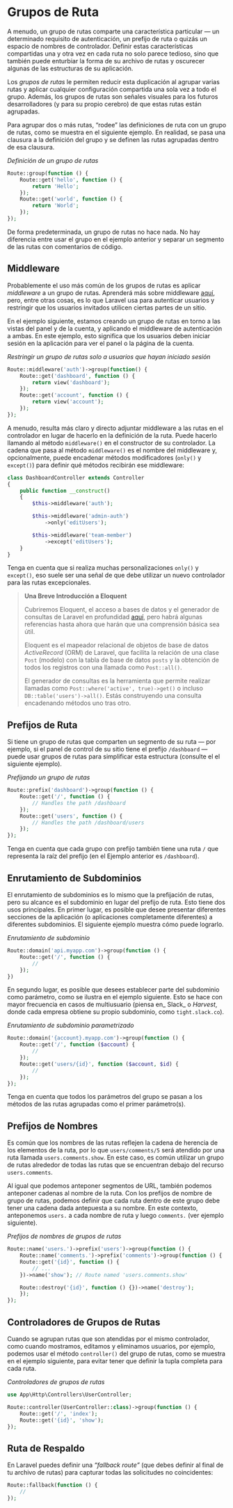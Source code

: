 # Grupos de Ruta

A menudo, un grupo de rutas comparte una característica particular — un determinado requisito de autenticación, un prefijo de ruta o quizás un espacio de nombres de controlador. Definir estas características compartidas una y otra vez en cada ruta no solo parece tedioso, sino que también puede enturbiar la forma de su archivo de rutas y oscurecer algunas de las estructuras de su aplicación.

Los _grupos de rutas_ le permiten reducir esta duplicación al agrupar varias rutas y aplicar cualquier configuración compartida una sola vez a todo el grupo. Además, los grupos de rutas son señales visuales para los futuros desarrolladores (y para su propio cerebro) de que estas rutas están agrupadas.

Para agrupar dos o más rutas, “rodee” las definiciones de ruta con un grupo de rutas, como se muestra en el siguiente ejemplo. En realidad, se pasa una clausura a la definición del grupo y se definen las rutas agrupadas dentro de esa clausura.

_Definición de un grupo de rutas_
```php
Route::group(function () {
    Route::get('hello', function () {
        return 'Hello';
    });
    Route::get('world', function () {
        return 'World';
    });
});
```

De forma predeterminada, un grupo de rutas no hace nada. No hay diferencia entre usar el grupo en el ejemplo anterior y separar un segmento de las rutas con comentarios de código.

## Middleware

Probablemente el uso más común de los grupos de rutas es aplicar _middleware_ a un grupo de rutas. Aprenderá más sobre middleware [aquí](../requests-responses-and-middleware/laravel-s-request-lifecycle.html#ciclo-de-vida-de-solicitud-en-laravel), pero, entre otras cosas, es lo que Laravel usa para autenticar usuarios y restringir que los usuarios invitados utilicen ciertas partes de un sitio.

En el ejemplo siguiente, estamos creando un grupo de rutas en torno a las vistas del panel y de la cuenta, y aplicando el middleware de autenticación a ambas. En este ejemplo, esto significa que los usuarios deben iniciar sesión en la aplicación para ver el panel o la página de la cuenta.

_Restringir un grupo de rutas solo a usuarios que hayan iniciado sesión_
```php
Route::middleware('auth')->group(function() {
    Route::get('dashboard', function () {
        return view('dashboard');
    });
    Route::get('account', function () {
        return view('account');
    });
});
```

A menudo, resulta más claro y directo adjuntar middleware a las rutas en el controlador en lugar de hacerlo en la definición de la ruta. Puede hacerlo llamando al método `middleware()` en el constructor de su controlador. La cadena que pasa al método `middleware()` es el nombre del middleware y, opcionalmente, puede encadenar métodos modificadores (`only()` y `except()`) para definir qué métodos recibirán ese middleware:


```php
class DashboardController extends Controller
{
    public function __construct()
    {
        $this->middleware('auth');

        $this->middleware('admin-auth')
            ->only('editUsers');

        $this->middleware('team-member')
            ->except('editUsers');
    }
}
```

Tenga en cuenta que si realiza muchas personalizaciones `only()` y `except()`, eso suele ser una señal de que debe utilizar un nuevo controlador para las rutas excepcionales.

>**Una Breve Introducción a Eloquent**
>
>Cubriremos Eloquent, el acceso a bases de datos y el generador de consultas de Laravel en profundidad [aquí](../databases-and-eloquent/configuration.html), pero habrá algunas referencias hasta ahora que harán que una comprensión básica sea útil.
>
>Eloquent es el mapeador relacional de objetos de base de datos _ActiveRecord_ (ORM) de Laravel, que facilita la relación de una clase `Post` (modelo) con la tabla de base de datos `posts` y la obtención de todos los registros con una llamada como `Post::all()`.
>
>El generador de consultas es la herramienta que permite realizar llamadas como `Post::where('active', true)->get()` o incluso `DB::table('users')->all()`. Estás construyendo una consulta encadenando métodos uno tras otro.

## Prefijos de Ruta

Si tiene un grupo de rutas que comparten un segmento de su ruta — por ejemplo, si el panel de control de su sitio tiene el prefijo `/dashboard` — puede usar grupos de rutas para simplificar esta estructura (consulte el el siguiente ejemplo).

_Prefijando un grupo de rutas_
```php
Route::prefix('dashboard')->group(function () {
    Route::get('/', function () {
        // Handles the path /dashboard
    });
    Route::get('users', function () {
        // Handles the path /dashboard/users
    });
});
```

Tenga en cuenta que cada grupo con prefijo también tiene una ruta `/` que representa la raíz del prefijo (en el Ejemplo anterior es `/dashboard`).

## Enrutamiento de Subdominios

El enrutamiento de subdominios es lo mismo que la prefijación de rutas, pero su alcance es el subdominio en lugar del prefijo de ruta. Esto tiene dos usos principales. En primer lugar, es posible que desee presentar diferentes secciones de la aplicación (o aplicaciones completamente diferentes) a diferentes subdominios. El siguiente ejemplo muestra cómo puede lograrlo.

_Enrutamiento de subdominio_
```php
Route::domain('api.myapp.com')->group(function () {
    Route::get('/', function () {
        //
    });
})
```

En segundo lugar, es posible que desees establecer parte del subdominio como parámetro, como se ilustra en el ejemplo siguiente. Esto se hace con mayor frecuencia en casos de multiusuario (piensa en_ Slack_ o _Harvest_, donde cada empresa obtiene su propio subdominio, como `tight.slack.co`).

_Enrutamiento de subdominio parametrizado_
```php
Route::domain('{account}.myapp.com')->group(function () {
    Route::get('/', function ($account) {
        //
    });
    Route::get('users/{id}', function ($account, $id) {
        //
    });
});
```

Tenga en cuenta que todos los parámetros del grupo se pasan a los métodos de las rutas agrupadas como el primer parámetro(s).

## Prefijos de Nombres

Es común que los nombres de las rutas reflejen la cadena de herencia de los elementos de la ruta, por lo que `users/comments/5` será atendido por una ruta llamada `users.comments.show`. En este caso, es común utilizar un grupo de rutas alrededor de todas las rutas que se encuentran debajo del recurso `users.comments`.


Al igual que podemos anteponer segmentos de URL, también podemos anteponer cadenas al nombre de la ruta. Con los prefijos de nombre de grupo de rutas, podemos definir que cada ruta dentro de este grupo debe tener una cadena dada antepuesta a su nombre. En este contexto, anteponemos `users.` a cada nombre de ruta y luego `comments.` (ver ejemplo siguiente).

_Prefijos de nombres de grupos de rutas_
```php
Route::name('users.')->prefix('users')->group(function () {
    Route::name('comments.')->prefix('comments')->group(function () {
    Route::get('{id}', function () {
        // ...
    })->name('show'); // Route named 'users.comments.show'

    Route::destroy('{id}', function () {})->name('destroy');
    });
});
```

## Controladores de Grupos de Rutas

Cuando se agrupan rutas que son atendidas por el mismo controlador, como cuando mostramos, editamos y eliminamos usuarios, por ejemplo, podemos usar el método `controller()` del grupo de rutas, como se muestra en el ejemplo siguiente, para evitar tener que definir la tupla completa para cada ruta.

_Controladores de grupos de rutas_
```php
use App\Http\Controllers\UserController;

Route::controller(UserController::class)->group(function () {
    Route::get('/', 'index');
    Route::get('{id}', 'show');
});
```

## Ruta de Respaldo

En Laravel puedes definir una _“fallback route”_ (que debes definir al final de tu archivo de rutas) para capturar todas las solicitudes no coincidentes:

```php
Route::fallback(function () {
    //
});
```

